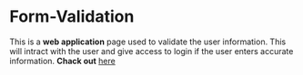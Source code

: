 # Form-Validation
This is a **web application** page used to validate the user information.
This will intract with the user and give access to login if the user enters accurate information.
**Chack out** [here](https://pavan432.github.io/form-validation/)

